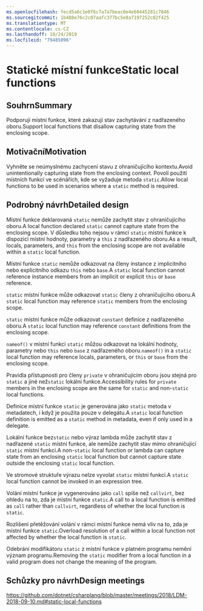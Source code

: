 ```yaml
---
ms.openlocfilehash: fecd5a6c1e0f6c7a7a7beac0e4e60445281c7846
ms.sourcegitcommit: 1b488e76c2c07aafc377bc5e8a7197252c82f425
ms.translationtype: MT
ms.contentlocale: cs-CZ
ms.lasthandoff: 10/24/2019
ms.locfileid: "79485096"
---
```

# <a name="static-local-functions"></a><span data-ttu-id="76a75-101">Statické místní funkce</span><span class="sxs-lookup"><span data-stu-id="76a75-101">Static local functions</span></span>

## <a name="summary"></a><span data-ttu-id="76a75-102">Souhrn</span><span class="sxs-lookup"><span data-stu-id="76a75-102">Summary</span></span>

<span data-ttu-id="76a75-103">Podporují místní funkce, které zakazují stav zachytávání z nadřazeného oboru.</span><span class="sxs-lookup"><span data-stu-id="76a75-103">Support local functions that disallow capturing state from the enclosing scope.</span></span>

## <a name="motivation"></a><span data-ttu-id="76a75-104">Motivační</span><span class="sxs-lookup"><span data-stu-id="76a75-104">Motivation</span></span>

<span data-ttu-id="76a75-105">Vyhněte se neúmyslnému zachycení stavu z ohraničujícího kontextu.</span><span class="sxs-lookup"><span data-stu-id="76a75-105">Avoid unintentionally capturing state from the enclosing context.</span></span>
<span data-ttu-id="76a75-106">Povolí použití místních funkcí ve scénářích, kde se vyžaduje metoda `static`.</span><span class="sxs-lookup"><span data-stu-id="76a75-106">Allow local functions to be used in scenarios where a `static` method is required.</span></span>

## <a name="detailed-design"></a><span data-ttu-id="76a75-107">Podrobný návrh</span><span class="sxs-lookup"><span data-stu-id="76a75-107">Detailed design</span></span>

<span data-ttu-id="76a75-108">Místní funkce deklarovaná `static` nemůže zachytit stav z ohraničujícího oboru.</span><span class="sxs-lookup"><span data-stu-id="76a75-108">A local function declared `static` cannot capture state from the enclosing scope.</span></span>
<span data-ttu-id="76a75-109">V důsledku toho nejsou v rámci `static` místní funkce k dispozici místní hodnoty, parametry a `this` z nadřazeného oboru.</span><span class="sxs-lookup"><span data-stu-id="76a75-109">As a result, locals, parameters, and `this` from the enclosing scope are not available within a `static` local function.</span></span>

<span data-ttu-id="76a75-110">Místní funkce `static` nemůže odkazovat na členy instance z implicitního nebo explicitního odkazu `this` nebo `base`.</span><span class="sxs-lookup"><span data-stu-id="76a75-110">A `static` local function cannot reference instance members from an implicit or explicit `this` or `base` reference.</span></span>

<span data-ttu-id="76a75-111">`static` místní funkce může odkazovat `static` členy z ohraničujícího oboru.</span><span class="sxs-lookup"><span data-stu-id="76a75-111">A `static` local function may reference `static` members from the enclosing scope.</span></span>

<span data-ttu-id="76a75-112">`static` místní funkce může odkazovat `constant` definice z nadřazeného oboru.</span><span class="sxs-lookup"><span data-stu-id="76a75-112">A `static` local function may reference `constant` definitions from the enclosing scope.</span></span>

<span data-ttu-id="76a75-113">`nameof()` v místní funkci `static` můžou odkazovat na lokální hodnoty, parametry nebo `this` nebo `base` z nadřazeného oboru.</span><span class="sxs-lookup"><span data-stu-id="76a75-113">`nameof()` in a `static` local function may reference locals, parameters, or `this` or `base` from the enclosing scope.</span></span>

<span data-ttu-id="76a75-114">Pravidla přístupnosti pro členy `private` v ohraničujícím oboru jsou stejná pro `static` a jiné než`static` lokální funkce.</span><span class="sxs-lookup"><span data-stu-id="76a75-114">Accessibility rules for `private` members in the enclosing scope are the same for `static` and non-`static` local functions.</span></span>

<span data-ttu-id="76a75-115">Definice místní funkce `static` je generována jako `static` metoda v metadatech, i když je použita pouze v delegátu.</span><span class="sxs-lookup"><span data-stu-id="76a75-115">A `static` local function definition is emitted as a `static` method in metadata, even if only used in a delegate.</span></span>

<span data-ttu-id="76a75-116">Lokální funkce bez`static` nebo výraz lambda může zachytit stav z nadřazené `static` místní funkce, ale nemůže zachytit stav mimo ohraničující `static` místní funkci.</span><span class="sxs-lookup"><span data-stu-id="76a75-116">A non-`static` local function or lambda can capture state from an enclosing `static` local function but cannot capture state outside the enclosing `static` local function.</span></span>

<span data-ttu-id="76a75-117">Ve stromové struktuře výrazu nelze vyvolat `static` místní funkci.</span><span class="sxs-lookup"><span data-stu-id="76a75-117">A `static` local function cannot be invoked in an expression tree.</span></span>

<span data-ttu-id="76a75-118">Volání místní funkce je vygenerováno jako `call` spíše než `callvirt`, bez ohledu na to, zda je místní funkce `static`.</span><span class="sxs-lookup"><span data-stu-id="76a75-118">A call to a local function is emitted as `call` rather than `callvirt`, regardless of whether the local function is `static`.</span></span>

<span data-ttu-id="76a75-119">Rozlišení přetěžování volání v rámci místní funkce nemá vliv na to, zda je místní funkce `static`.</span><span class="sxs-lookup"><span data-stu-id="76a75-119">Overload resolution of a call within a local function not affected by whether the local function is `static`.</span></span>

<span data-ttu-id="76a75-120">Odebrání modifikátoru `static` z místní funkce v platném programu nemění význam programu.</span><span class="sxs-lookup"><span data-stu-id="76a75-120">Removing the `static` modifier from a local function in a valid program does not change the meaning of the program.</span></span>

## <a name="design-meetings"></a><span data-ttu-id="76a75-121">Schůzky pro návrh</span><span class="sxs-lookup"><span data-stu-id="76a75-121">Design meetings</span></span>

https://github.com/dotnet/csharplang/blob/master/meetings/2018/LDM-2018-09-10.md#static-local-functions
